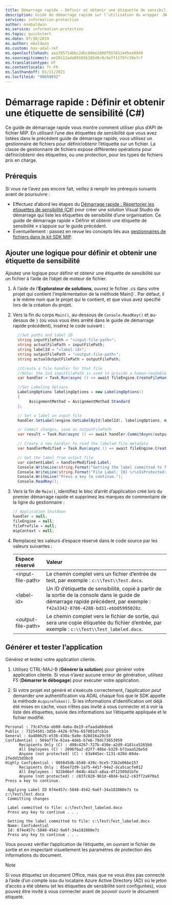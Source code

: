 ```yaml
---
title: Démarrage rapide – Définir et obtenir une étiquette de sensibilité sur un fichier à l’aide du kit SDK MIP C#
description: Guide de démarrage rapide sur l’utilisation du wrapper .NET du kit de développement logiciel (SDK) Microsoft Information Protection (MIP) pour définir et obtenir une étiquette de confidentialité sur un fichier (C#)
services: information-protection
author: msmbaldwin
ms.service: information-protection
ms.topic: quickstart
ms.date: 07/30/2019
ms.author: mbaldwin
ms.custom: has-adal-ref
ms.openlocfilehash: aaa7857146bc2dbc806e20097657831445e48949
ms.sourcegitcommit: ee20112ada09165b185d9c0c9e7f1179fc39e7cf
ms.translationtype: HT
ms.contentlocale: fr-FR
ms.lasthandoff: 01/21/2021
ms.locfileid: "98659032"
---
```

# <a name="quickstart-set-and-get-a-sensitivity-label-c"></a>Démarrage rapide : Définir et obtenir une étiquette de sensibilité (C#)

Ce guide de démarrage rapide vous montre comment utiliser plus d’API de fichier MIP. En utilisant l’une des étiquettes de sensibilité que vous avez listées dans le précédent guide de démarrage rapide, vous utilisez un gestionnaire de fichiers pour définir/obtenir l’étiquette sur un fichier. La classe de gestionnaire de fichiers expose différentes opérations pour définir/obtenir des étiquettes, ou une protection, pour les types de fichiers pris en charge.

## <a name="prerequisites"></a>Prérequis

Si vous ne l’avez pas encore fait, veillez à remplir les prérequis suivants avant de poursuivre :

- Effectuez d’abord les étapes du [Démarrage rapide : Répertorier les étiquettes de sensibilité (C#)](quick-file-list-labels-csharp.md) pour créer une solution Visual Studio de démarrage qui liste les étiquettes de sensibilité d’une organisation. Ce guide de démarrage rapide « Définir et obtenir une étiquette de sensibilité » s’appuie sur le guide précédent.
- Éventuellement : passez en revue les concepts liés aux [gestionnaires de fichiers dans le kit SDK MIP](concept-handler-file-cpp.md).

## <a name="add-logic-to-set-and-get-a-sensitivity-label"></a>Ajouter une logique pour définir et obtenir une étiquette de sensibilité

Ajoutez une logique pour définir et obtenir une étiquette de sensibilité sur un fichier à l’aide de l’objet de moteur de fichier.

1. À l’aide de l’**Explorateur de solutions**, ouvrez le fichier .cs dans votre projet qui contient l’implémentation de la méthode Main()`. Par défaut, il a le même nom que le projet qui le contient, et que vous avez spécifié lors de la création du projet.

2. Vers la fin du corps `Main()`, au-dessous de `Console.ReadKey()` et au-dessus de `}` (où vous vous êtes arrêté dans le guide de démarrage rapide précédent), insérez le code suivant :

   ```csharp
     //Set paths and label ID
     string inputFilePath = "<input-file-path>";
     string actualFilePath = inputFilePath;
     string labelId = "<label-id>";
     string outputFilePath = "<output-file-path>";
     string actualOutputFilePath = outputFilePath;

     //Create a file handler for that file
     //Note: the 2nd inputFilePath is used to provide a human-readable content identifier for admin auditing.
     var handler = Task.Run(async () => await fileEngine.CreateFileHandlerAsync(inputFilePath, actualFilePath, true)).Result;

     //Set Labeling Options
     LabelingOptions labelingOptions = new LabelingOptions()
     {
          AssignmentMethod = AssignmentMethod.Standard
     };

     // Set a label on input file
     handler.SetLabel(engine.GetLabelById(labelId), labelingOptions, new ProtectionSettings());

     // Commit changes, save as outputFilePath
     var result = Task.Run(async () => await handler.CommitAsync(outputFilePath)).Result;

     // Create a new handler to read the labeled file metadata
     var handlerModified = Task.Run(async () => await fileEngine.CreateFileHandlerAsync(outputFilePath, actualOutputFilePath, true)).Result;

     // Get the label from output file
     var contentLabel = handlerModified.Label;
     Console.WriteLine(string.Format("Getting the label committed to file: {0}", outputFilePath));
     Console.WriteLine(string.Format("File Label: {0} \r\nIsProtected: {1}", contentLabel.Label.Name, contentLabel.IsProtectionAppliedFromLabel.ToString()));
     Console.WriteLine("Press a key to continue.");
     Console.ReadKey();
   ```

3. Vers la fin de `Main()`, identifiez le bloc d’arrêt d’application créé lors du premier démarrage rapide et supprimez les marques de commentaire de la ligne du gestionnaire :

   ```csharp
   // Application Shutdown
   handler = null;
   fileEngine = null;
   fileProfile = null;
   mipContext = null;
   ```

4. Remplacez les valeurs d’espace réservé dans le code source par les valeurs suivantes :

   | Espace réservé | Valeur |
   |:----------- |:----- |
   | \<input-file-path\> | Le chemin complet vers un fichier d’entrée de test, par exemple : `c:\\Test\\Test.docx`. |
   | \<label-id\> | Un ID d’étiquette de sensibilité, copié à partir de la sortie de la console dans le guide de démarrage rapide précédent, par exemple : `f42a3342-8706-4288-bd31-ebb85995028z`. |
   | \<output-file-path\> | Le chemin complet vers le fichier de sortie, qui sera une copie étiquetée du fichier d’entrée, par exemple : `c:\\Test\\Test_labeled.docx`. |

## <a name="build-and-test-the-application"></a>Générer et tester l’application

Générez et testez votre application cliente.

1. Utilisez CTRL-MAJ-B (**Générer la solution**) pour générer votre application cliente. Si vous n’avez aucune erreur de génération, utilisez F5 (**Démarrer le débogage**) pour exécuter votre application.

2. Si votre projet est généré et s’exécute correctement, l’application *peut* demander une authentification via ADAL chaque fois que le SDK appelle la méthode `AcquireToken()`. Si les informations d’identification ont déjà été mises en cache, vous n’êtes pas invité à vous connecter et à voir la liste des étiquettes, suivie des informations sur l’étiquette appliquée et le fichier modifié.

  ```console
  Personal : 73c47c6a-eb00-4a6a-8e19-efaada66dee6
  Public : 73254501-3d5b-4426-979a-657881dfcb1e
  General : da480625-e536-430a-9a9e-028d16a29c59
  Confidential : 569af77e-61ea-4deb-b7e6-79dc73653959
        Recipients Only (C) : d98c4267-727b-430e-a2d9-4181ca5265b0
        All Employees (C) : 2096f6a2-d2f7-48be-b329-b73aaa526e5d
        Anyone (not protected) (C) : 63a945ec-1131-420d-80da-2fedd15d3bc0
  Highly Confidential : 905845d6-b548-439c-9ce5-73b2e06be157
        Recipients Only : 05ee72d9-1a75-441f-94e2-dca5cacfe012
        All Employees : 922b06ef-044b-44a3-a8aa-df12509d1bfe
        Anyone (not protected) : c83fc820-961d-40d4-ba12-c63f72a970a3
  Press a key to continue.

   Applying Label ID 074e457c-5848-4542-9a6f-34a182080e7z to c:\Test\Test.docx
   Committing changes

   Label committed to file: c:\Test\Test_labeled.docx
   Press any key to continue . . .

   Getting the label committed to file: c:\Test\Test_labeled.docx
   Name: Confidential
   Id: 074e457c-5848-4542-9a6f-34a182080e7z
   Press any key to continue . . .
   ```

Vous pouvez vérifier l’application de l’étiquette, en ouvrant le fichier de sortie et en inspectant visuellement les paramètres de protection des informations du document.

> [!NOTE]
> Si vous étiquetez un document Office, mais que ne vous êtes pas connecté à l’aide d’un compte issu du locataire Azure Active Directory (AD) où le jeton d’accès a été obtenu (et les étiquettes de sensibilité sont configurées), vous pouvez être invité à vous connecter avant de pouvoir ouvrir le document étiqueté.

